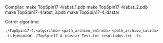 Compilar:
make TopSpin17-4/abst_1.pdb
make TopSpin17-4/abst_2.pdb
make TopSpin17-4/abst_3.pdb
make TopSpin17-4.idastar

Correr algoritmo:

`./TopSpin17-4.<algoritmo> <path_archivo_entrada> <path_archivo_salida> -ts`
Ejecución 
`./TopSpin17-4.idastar Test.txt resultados.txt -ts`